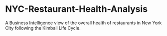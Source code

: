 # NYC-Restaurant-Health-Analysis
A Business Intelligence view of the overall health of restaurants in New York CIty following the Kimball Life Cycle.
